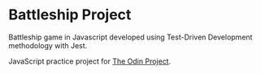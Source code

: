 # Battleship Project

Battleship game in Javascript developed using Test-Driven Development methodology with Jest. 

JavaScript practice project for [The Odin Project](https://www.theodinproject.com/).

